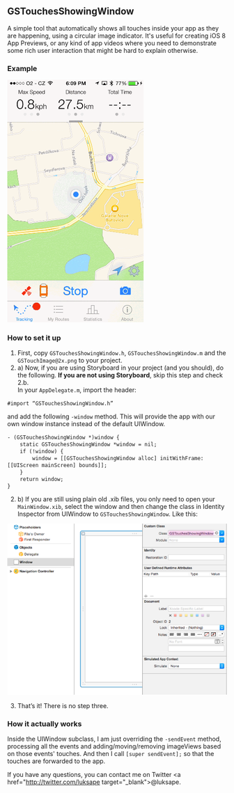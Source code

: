 ## GSTouchesShowingWindow

A simple tool that automatically shows all touches inside your app as they are happening, using a circular image indicator. It's useful for creating iOS 8 App Previews, or any kind of app videos where you need to demonstrate some rich user interaction that might be hard to explain otherwise.

### Example
<img src="RoutieAppPreviewShort.gif" width="313px">

### How to set it up

1. First, copy `GSTouchesShowingWindow.h`, `GSTouchesShowingWindow.m` and the `GSTouchImage@2x.png` to your project.
2. a) Now, if you are using Storyboard in your project (and you should), do the following. **If you are not using Storyboard**, skip this step and check 2.b.<br>
In your `AppDelegate.m`, import the header:
```
#import “GSTouchesShowingWindow.h”
```
and add the following `-window` method. This will provide the app with our own window instance instead of the default UIWindow.
```
- (GSTouchesShowingWindow *)window {
    static GSTouchesShowingWindow *window = nil;
    if (!window) {
        window = [[GSTouchesShowingWindow alloc] initWithFrame:[[UIScreen mainScreen] bounds]];
    }
    return window;
}
```
2. b) If you are still using plain old .xib files, you only need to open your `MainWindow.xib`, select the window and then change the class in Identity Inspector from UIWindow to `GSTouchesShowingWindow`. Like this:
<img src="xib_instructions.png">

3. That’s it! There is no step three.

### How it actually works

Inside the UIWindow subclass, I am just overriding the `-sendEvent` method, processing all the events and adding/moving/removing imageViews based on those events' touches. And then I call `[super sendEvent];` so that the touches are forwarded to the app.

If you have any questions, you can contact me on Twitter <a href="http://twitter.com/luksape target="_blank">@luksape</a>.

